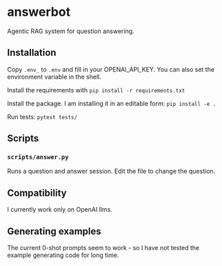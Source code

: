 # answerbot
Agentic RAG system for question answering.

## Installation

Copy `.env_` to `.env` and fill in your OPENAI_API_KEY. You can also set the environment variable in the shell.

Install the requirements with `pip install -r requirements.txt`

Install the package. I am installing it in an editable form: `pip install -e .`

Run tests:
`pytest tests/`


## Scripts

### `scripts/answer.py`
Runs a question and answer session.
Edit the file to change the question.


## Compatibility
I currently work only on OpenAI llms.


## Generating examples
The current 0-shot prompts seem to work - so I have not tested the example generating code for long time.

